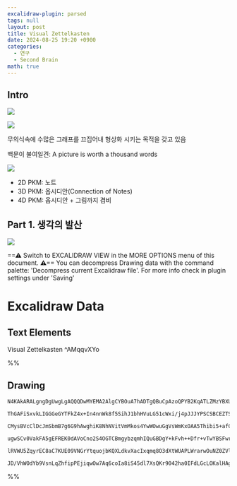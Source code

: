 ```yaml
---
excalidraw-plugin: parsed
tags: null
layout: post
title: Visual Zettelkasten
date: 2024-08-25 19:20 +0900
categories:
  - 연구
  - Second Brain
math: true
---
```


## Intro

![](https://i.imgur.com/57noLAD.png)


![](https://i.imgur.com/7eWgP45.png)


무의식속에 수많은 그래프를 끄집어내 형상화 시키는 목적을 갖고 있음


백문이 불여일견: A picture is worth a thousand words


![](https://i.imgur.com/PmtfNae.png)

- 2D PKM: 노트
- 3D PKM: 옵시디안(Connection of Notes)
- 4D PKM: 옵시디안 + 그림까지 겸비


## Part 1. 생각의 발산


![](https://i.imgur.com/4cRkXRB.png)



==⚠  Switch to EXCALIDRAW VIEW in the MORE OPTIONS menu of this document. ⚠== You can decompress Drawing data with the command palette: 'Decompress current Excalidraw file'. For more info check in plugin settings under 'Saving'


# Excalidraw Data
## Text Elements
Visual Zettelkasten ^AMqqvXYo

%%
## Drawing
```compressed-json
N4KAkARALgngDgUwgLgAQQQDwMYEMA2AlgCYBOuA7hADTgQBuCpAzoQPYB2KqATLZMzYBXUtiRoIACyhQ4zZAHoFAc0JRJQgEYA6bGwC2CgF7N6hbEcK4OCtptbErHALRY8RMpWdx8Q1TdIEfARcZgRmBShcZQUebQBmbQAGGjoghH0EDihmbgBtcDBQMBKIEm4IAEEAWQBHWvoADQBNNlSSyFhECqgsKHbSzG5nAEYANgB2bQmRkYBWCYAOeLGA

ThGAFiSxvkLIGGGeGYTFkZ4x+In4nnWk8f5SihJ1bhHVuLG51cWxi/j4pJJJYPSCSBCEZTSbg8OYgiDWZTBbhJOHMKCkNgAawQAGE2Pg2KQKgBiEYIMlkgaQTS4bCY5QYoQcYh4glEiTo6zMOC4QLZKkQABmhHw+AAyrAkRJBB4BWiMdiAOrPSTQ1HorEICUwKXoGXlOGMyEccK5NAjOFsHnYNQHc2AuEM4RwACSxDNqDyAF04YLyJk3dwOEJRXD

CMysBVcClDcJmSbmB7g6G9hAwghiK8NhNVitVmMkos4YwWOwuGgVsWmKxOAA5Thibi5+afCZJDZh5gAEXSvUzaEFBDCcM0ceIAFFgplskmQ/g4UI4MRcH3XhMeBs5oseNdCxsxnCiBxMUG54e2HSM9xB/hh6neph+hIAGqEZhCAioABaCBkQUxoS9FwhqUAAKn0FSvu+n4/n++AAWiWQCoKnBQGKhBGOIvAoqmKHZAAYrg+ginaqCwvefSVEQyjl

ugwSCv0VakFA5gEFREK0dAVoCno2S4OGTCBmgybzqmhIQuGBDgY+kFvh++Dfr+vTwYBSFwrgQhQGwABK4QYVh6JCAgh4CQAEuCkJPqgIzaDChQAL7gD6dC4HAcASiuWHFJ0YKZBU1FQg8DCEAgFAAEK0vSjLMqyhIkoKCWJQMEDYCIfJQC6vT6BKCq4vicUSKS5LFclqWkOlmUZBFdJOkyLL5ey6Cchw3K8lkjGFClaXtZV+j4SK4qSlhab4ganV

lRVWU5ZqyrEC8aC7KUE09VNGrYtquojbKQXLdkvXacIxqmq8O3dXtWUAPLWrarwOuNZ0ZVl+GoYRxH4KR5FLQ9vXPdk6GYdCOFfeVK0ZNJUDsTR/kIAxpXfatvIQ+VbAUGCuD9qgImnSD50ZOOzKVMjqMhBj8JE8lzDYBioqNNw66JDwG6LHM8RzC2MJBZT1P4M03AbKsczaD8PxzDuGyXJ9kBGGwBjcN5kD0AQRmvA52OTRkB11QmHoQNFmZBQy

JD/VhWOdYb9VsnLqZhfipPEjiqwOw7Aq6coIa8iS45dl7XsQKr9042ha0IFdLGcLOKalHAgRmMIzAAOKkEb+mnpHkB+kRCC6RGSccMoVsdBgHC4JowQY4ZxmptgRBwNwFdwsXfloPXYmaUeBmkEZ/ulHYABWCDYDkYrF3A1RsMQCD4yXZfXkOCDgPZ/BCiK4Ry459lAA
```
%%